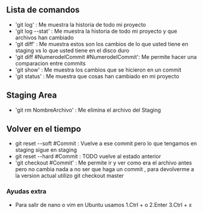 ## Lista de comandos 
* 'git log' : Me muestra la historia de todo mi proyecto
* 'git log --stat' : Me muestra la historia de todo mi proyecto y que archivos han cambiado
* 'git diff' : Me muestra estos son los cambios de lo que usted tiene en staging vs lo que usted tiene en el disco duro
* 'git diff #NumerodelCommit #NumerodelCommit': Me permite hacer una comparacion entre commits
* 'git show' : Me muestra los cambios que se hicieron en un commit
* 'git status' : Me muestra que cosas han cambiado en mi proyecto

## Staging Area
* 'git rm NombreArchivo' : Me elimina el archivo del Staging

## Volver en el tiempo
* git reset --soft #Commit : Vuelve a ese commit pero lo que tengamos en staging sigue en staging
* git reset --hard #Commit : TODO vuelve al estado anterior
* 'git checkout #Commit' : Me permite ir y ver como era el archivo antes pero no cambia nada a no ser que haga un commit , para devolverme a la version actual utilizo git checkout master

### Ayudas extra
* Para salir de nano o vim en Ubuntu usamos 
1.Ctrl + o
2.Enter
3.Ctrl + x

